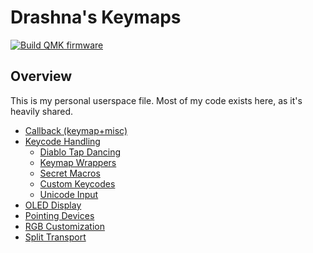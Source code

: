 # Drashna's Keymaps

[![Build QMK firmware](https://github.com/drashna/qmk_userspace/actions/workflows/build_binaries.yaml/badge.svg)](https://github.com/drashna/qmk_userspace/actions/workflows/build_binaries.yaml)

## Overview

This is my personal userspace file.  Most of my code exists here, as it's heavily shared.

* [Callback (keymap+misc)](docs/callbacks.md)
* [Keycode Handling](docs/keyrecords.md)
  * [Diablo Tap Dancing](docs/tap_dance.md)
  * [Keymap Wrappers](docs/wrappers.md)
  * [Secret Macros](docs/secrets.md)
  * [Custom Keycodes](docs/keycodes.md)
  * [Unicode Input](docs/unicode.md)
* [OLED Display](docs/oled.md)
* [Pointing Devices](docs/pointing.md)
* [RGB Customization](docs/rgb.md)
* [Split Transport](docs/split.md)

